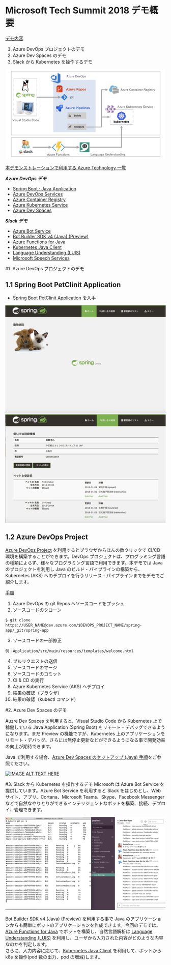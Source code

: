 # Microsoft Tech Summit 2018 デモ概要

<u>デモ内容</u>

1. Azure DevOps プロジェクトのデモ
2. Azure Dev Spaces のデモ
3. Slack から Kubernetes を操作するデモ

![](../images/Demo2Arch.jpg)

<u>本デモンストレーションで利用する Azure Technology 一覧</u>  

***Azure DevOps デモ***  

* [Spring Boot : Java Application](https://github.com/spring-projects/spring-petclinic)  
* [Azure DevOps Services](https://azure.microsoft.com/ja-jp/services/devops/)  
* [Azure Container Registry](https://azure.microsoft.com/ja-jp/services/container-registry/)  
* [Azure Kubernetes Service](https://azure.microsoft.com/ja-jp/services/kubernetes-service/)
* [Azure Dev Spaces](https://docs.microsoft.com/ja-jp/azure/dev-spaces/)

***Slack デモ*** 
 
* [Azure Bot Service](https://azure.microsoft.com/ja-jp/services/bot-service/)
* [Bot Builder SDK v4 (Java) (Preview)](https://github.com/Microsoft/botbuilder-java)
* [Azure Functions for Java](https://docs.microsoft.com/ja-jp/azure/azure-functions/functions-reference-java)
* [Kubernetes Java Client](https://github.com/kubernetes-client/java)
* [Language Understanding (LUIS)](https://www.luis.ai/)
* [Microsoft Speech Services](https://azure.microsoft.com/ja-jp/services/cognitive-services/speech-services/)


#1. Azure DevOps プロジェクトのデモ

## 1.1 Spring Boot PetClinit Application

* [Spring Boot PetClinit Application](https://github.com/spring-projects/spring-petclinic) を入手  

![](./spring-boot-app1.jpg)
![](./spring-boot-app2.jpg)

## 1.2 Azure DevOps Project

[Azure DevOps Project](https://azure.microsoft.com/ja-jp/services/devops/) を利用するとブラウザからほんの数クリックで CI/CD 環境を構築することができます。DevOps プロジェクトは、プログラミング言語の種類によらず、様々なプログラミング言語で利用できます。本デモでは Java のプロジェクトを利用し Java のビルド・パイプラインの構築から、Kubernetes (AKS) へのデプロイを行うリリース・パイプラインまでをデモでご紹介します。

<u>手順</u>
  
1. Azure DevOps の git Repos へソースコードをプッシュ
2. ソースコードのクローン
```
$ git clone  https://USER_NAME@dev.azure.com/$DEVOPS_PROJECT_NAME/spring-app/_git/spring-app
```
3. ソースコードの一部修正
```
例：Application/src/main/resources/templates/welcome.html
```
4. プルリクエストの送信
5. ソースコードのマージ
6. ソースコードのコミット
7. CI & CD の実行
8. Azure Kubernetes Service (AKS) へデプロイ
9. 結果の確認（ブラウザ）
10. 結果の確認（kubectl コマンド)

#2. Azure Dev Spaces のデモ

Auzre Dev Spaces を利用すると、Visual Studio Code から Kubernetes 上で稼働している Java Application (Spring Boot) をリモート・デバッグできるようになります。まだ Preview の機能ですが、Kubernetes 上のアプリケーションをリモート・デバッグ、さらには無停止更新などができるようになる事で開発効率の向上が期待できます。

Java で利用する場合、[Azure Dev Spaces のセットアップ (Java) 手順](https://docs.microsoft.com/ja-jp/azure/dev-spaces/quickstart-java)をご参照ください。


[![IMAGE ALT TEXT HERE](https://i9.ytimg.com/vi/p2jmkgNWKP4/mq1.jpg?sqp=CIij9N4F&rs=AOn4CLDwJFCOWdh-bHgm62BNQD6-rxZJ_w)](https://youtu.be/p2jmkgNWKP4)

#3. Slack から Kubernetes を操作するデモ
Microsoft は Azure Bot Service を提供しています。Azure Bot Service を利用すると Slack をはじめとし、Web サイト、アプリ、Cortana、Microsoft Teams、Skype、Facebook Messenger などで自然なやりとりができるインテリジェントなボットを構築、接続、デプロイ、管理できます。

![](./slack-operate-k8s.jpg)

[Bot Builder SDK v4 (Java) (Preview)](https://github.com/Microsoft/botbuilder-java) を利用する事で Java のアプリケーションからも簡単にボットのアプリケーションを作成できます。今回のデモでは、[Azure Functions for Java](https://docs.microsoft.com/ja-jp/azure/azure-functions/functions-reference-java) でボットを構築し、自然言語解析は [Language Understanding (LUIS)](https://www.luis.ai/) を利用し、ユーザから入力された内容がどのような内容なのかを判定します。  
さらに、入力内容に応じて、[Kubernetes Java Client](https://github.com/kubernetes-client/java) を利用して、ボットから k8s を操作(pod 数の出力、pod の増減)します。

